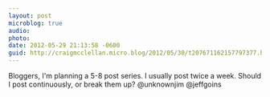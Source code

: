 ```yaml
---
layout: post
microblog: true
audio: 
photo: 
date: 2012-05-29 21:13:58 -0600
guid: http://craigmcclellan.micro.blog/2012/05/30/t207671162157797377.html
---
```

Bloggers, I'm planning a 5-8 post series. I usually post twice a week. Should I post continuously, or break them up? @unknownjim @jeffgoins
